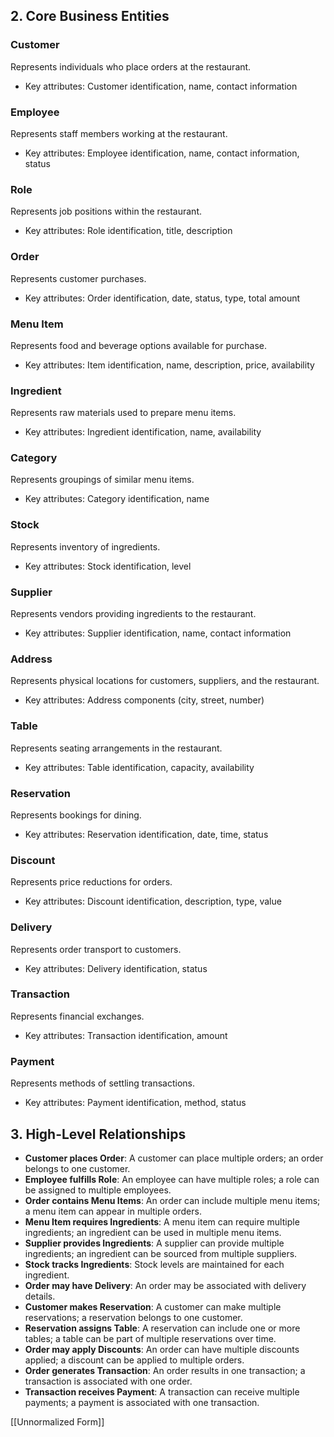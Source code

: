 ## 2. Core Business Entities

### Customer

Represents individuals who place orders at the restaurant.

- Key attributes: Customer identification, name, contact information

### Employee

Represents staff members working at the restaurant.

- Key attributes: Employee identification, name, contact information, status

### Role

Represents job positions within the restaurant.

- Key attributes: Role identification, title, description

### Order

Represents customer purchases.

- Key attributes: Order identification, date, status, type, total amount

### Menu Item

Represents food and beverage options available for purchase.

- Key attributes: Item identification, name, description, price, availability

### Ingredient

Represents raw materials used to prepare menu items.

- Key attributes: Ingredient identification, name, availability

### Category

Represents groupings of similar menu items.

- Key attributes: Category identification, name

### Stock

Represents inventory of ingredients.

- Key attributes: Stock identification, level

### Supplier

Represents vendors providing ingredients to the restaurant.

- Key attributes: Supplier identification, name, contact information

### Address

Represents physical locations for customers, suppliers, and the restaurant.

- Key attributes: Address components (city, street, number)

### Table

Represents seating arrangements in the restaurant.

- Key attributes: Table identification, capacity, availability

### Reservation

Represents bookings for dining.

- Key attributes: Reservation identification, date, time, status

### Discount

Represents price reductions for orders.

- Key attributes: Discount identification, description, type, value

### Delivery

Represents order transport to customers.

- Key attributes: Delivery identification, status

### Transaction

Represents financial exchanges.

- Key attributes: Transaction identification, amount

### Payment

Represents methods of settling transactions.

- Key attributes: Payment identification, method, status

## 3. High-Level Relationships

- **Customer places Order**: A customer can place multiple orders; an order belongs to one customer.
- **Employee fulfills Role**: An employee can have multiple roles; a role can be assigned to multiple employees.
- **Order contains Menu Items**: An order can include multiple menu items; a menu item can appear in multiple orders.
- **Menu Item requires Ingredients**: A menu item can require multiple ingredients; an ingredient can be used in multiple menu items.
- **Supplier provides Ingredients**: A supplier can provide multiple ingredients; an ingredient can be sourced from multiple suppliers.
- **Stock tracks Ingredients**: Stock levels are maintained for each ingredient.
- **Order may have Delivery**: An order may be associated with delivery details.
- **Customer makes Reservation**: A customer can make multiple reservations; a reservation belongs to one customer.
- **Reservation assigns Table**: A reservation can include one or more tables; a table can be part of multiple reservations over time.
- **Order may apply Discounts**: An order can have multiple discounts applied; a discount can be applied to multiple orders.
- **Order generates Transaction**: An order results in one transaction; a transaction is associated with one order.
- **Transaction receives Payment**: A transaction can receive multiple payments; a payment is associated with one transaction.


[[Unnormalized Form]]